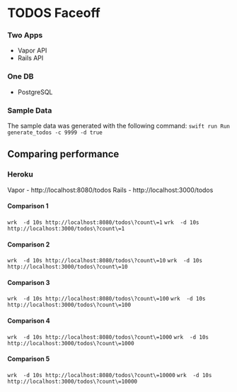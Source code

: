 # TODOS Faceoff

### Two Apps

* Vapor API
* Rails API

### One DB

* PostgreSQL

### Sample Data

The sample data was generated with the following command:
`swift run Run generate_todos -c 9999 -d true`

## Comparing performance

### Heroku
Vapor - http://localhost:8080/todos
Rails - http://localhost:3000/todos


#### Comparison 1
`wrk  -d 10s http://localhost:8080/todos\?count\=1`
`wrk  -d 10s http://localhost:3000/todos\?count\=1`

#### Comparison 2
`wrk  -d 10s http://localhost:8080/todos\?count\=10`
`wrk  -d 10s http://localhost:3000/todos\?count\=10`

#### Comparison 3
`wrk  -d 10s http://localhost:8080/todos\?count\=100`
`wrk  -d 10s http://localhost:3000/todos\?count\=100`

#### Comparison 4
`wrk  -d 10s http://localhost:8080/todos\?count\=1000`
`wrk  -d 10s http://localhost:3000/todos\?count\=1000`

#### Comparison 5
`wrk  -d 10s http://localhost:8080/todos\?count\=10000`
`wrk  -d 10s http://localhost:3000/todos\?count\=10000`

